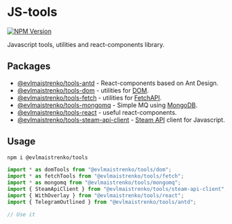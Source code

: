 # JS-tools

[![NPM Version](https://img.shields.io/npm/v/%40evlmaistrenko%2Ftools)](https://www.npmjs.com/package/@evlmaistrenko/tools)

Javascript tools, utilities and react-components library.

## Packages

- [@evlmaistrenko/tools-antd](./packages/antd/README.md) - React-components based on Ant Design.
- [@evlmaistrenko/tools-dom](./packages/dom/README.md) - utilities for [DOM](https://developer.mozilla.org/ru/docs/Web/API/Document_Object_Model).
- [@evlmaistrenko/tools-fetch](./packages/fetch/README.md) - utilities for [FetchAPI](https://developer.mozilla.org/en-US/docs/Web/API/Fetch_API).
- [@evlmaistrenko/tools-mongomq](./packages/mongomq/README.md) - Simple MQ using [MongoDB](https://www.mongodb.com/).
- [@evlmaistrenko/tools-react](./packages/react/README.md) - useful react-components.
- [@evlmaistrenko/tools-steam-api-client](./packages/steam-api-client/README.md) - [Steam API](https://steamcommunity.com/dev) client for Javascript.

## Usage

```bash
npm i @evlmaistrenko/tools
```

```javascript
import * as domTools from "@evlmaistrenko/tools/dom";
import * as fetchTools from "@evlmaistrenko/tools/fetch";
import * as mongomq from "@evlmaistrenko/tools/mongomq";
import { SteamApiClient } from "@evlmaistrenko/tools/steam-api-client";
import { WithOverlay } from "@evlmaistrenko/tools/react";
import { TelegramOutlined } from "@evlmaistrenko/tools/antd";

// Use it
```
